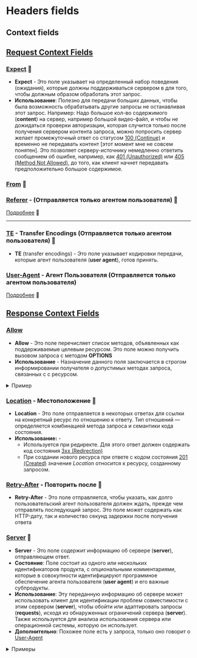# Headers fields

## Context fields

## [Request Context Fields](https://www.rfc-editor.org/rfc/rfc9110#name-request-context-fields)

### [Expect](https://www.rfc-editor.org/rfc/rfc9110#name-expect) 🎩
- **Expect** - Это поле указывает на определенный набор поведения (ожидания), которые должны поддерживаться сервером в для того, чтобы должным образом обработать этот запрос.
- **Использование**: Полезно для передачи больших данных, чтобы была возможность обрабатывать другие запросы не останавливая этот запрос. Например: Надо большое кол-во содержимого (**content**) на сервер, например большой видео-файл, и чтобы не дожидаться проверки авторизации, которая случится только после получения сервером контента запроса, можно попросить сервер желает промежуточный ответ со статусом [100 (Continue)](https://www.rfc-editor.org/rfc/rfc9110#status.100) и временно не передавать контент [этот момент мне не совсем понятен]. Это позволяет серверу-источнику немедленно ответить сообщением об ошибке, например, как [401 (Unauthorized)](https://www.rfc-editor.org/rfc/rfc9110#status.401) или [405 (Method Not Allowed)](https://www.rfc-editor.org/rfc/rfc9110#status.405), до того, как клиент начнет передавать предположительно большое содержимое.

### [From](https://www.rfc-editor.org/rfc/rfc9110#name-from) 🎩

### [Referer](./referer.md) - (Отправляется только агентом пользователя) 🎩
[Подробнее](./referer.md) 📂
____

### [TE](https://www.rfc-editor.org/rfc/rfc9110#name-te) - Transfer Encodings (Отправляется только агентом пользователя) 🎩
- **TE** (transfer encodings) - Это поле указывает кодировки передачи, которые агент пользователя (**user agent**), готов принять.

### [User-Agent](https://www.rfc-editor.org/rfc/rfc9110#name-user-agent) - Агент Пользователя (Отправляется только агентом пользователя)
[Подробнее](./user-agent.md) 📂

## [Response Context Fields](https://www.rfc-editor.org/rfc/rfc9110#name-response-context-fields)

### [Allow](https://www.rfc-editor.org/rfc/rfc9110#name-allow)
- **Allow** - Это поле перечисляет список методов, объявленных как поддерживаемые целевым ресурсом. Это поле можно получить вызовом запроса с методом **OPTIONS**
- **Использование** - Назначение данного поля заключается в строгом информировании получателя о допустимых методах запроса, связанных с с ресурсом.

<details><summary>Пример</summary>
<p>

Allow: GET, HEAD, PUT

Allow: OPTIONS, GET, HEAD, PUT

</p>
</details>

### [Location](https://www.rfc-editor.org/rfc/rfc9110#name-location) - Местоположение  🎩
- **Location** - Это поле отправляется в некоторых ответах для ссылки на конкретный ресурс по отношению к ответу. Тип отношений — определяется комбинацией метода запроса и семантики кода состояния.
- **Использование:** -
  - Используется при редиректе. Для этого ответ должен содержать код состояния [3xx (Redirection)](https://www.rfc-editor.org/rfc/rfc9110#status.3xx)
  - При создании нового ресурса при ответе с кодом состояния [201 (Created)](https://www.rfc-editor.org/rfc/rfc9110#status.201) значение _Location_ относится к ресурсу, созданному запросом.

### [Retry-After](https://www.rfc-editor.org/rfc/rfc9110#name-retry-after) - Повторить после 🎩
- **Retry-After** - Это поле отправляется, чтобы указать, как долго пользовательский агент пользователя должен ждать, прежде чем отправлять последующий запрос.  Это поле может содержать как HTTP-дату, так и количество секунд задержки после получения ответа

### [Server](https://www.rfc-editor.org/rfc/rfc9110#name-server) 🎩
- **Server** - Это поле содержит информацию об сервере (**server**), отправляющем ответ.
- **Состояние**: Поле состоит из одного или нескольких идентификаторов продукта, с опциональными комментариями, которые в совокупности идентифицируют программное обеспечение агента пользователя (**user agent**) и его важные субпродукты.
- **Использование**: Эту переданную информацию об сервере может использовать клиент для идентификации проблем совместимости с этим  сервером (**server**), чтобы обойти или адаптировать запросы (**requests**), исходя из обнаруженных ограничений сервера (**server**). Также используется для анализа использования сервера или операционной системы, которую он использует.
- **Дополнительно**: Похожее поле есть у запроса, только оно говорит о [User-Agent](https://www.rfc-editor.org/rfc/rfc9110#name-user-agent)

<details><summary>Примеры</summary>
<p>

Server: cloudflare - **Ozon**

Server: Tengine - **Binance**

Server: nginx/1.18.0 (Ubuntu) - **Local Radio**

Server: Google Frontend - **developer.mozilla.org**

</p>
</details>

